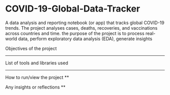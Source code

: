 # COVID-19-Global-Data-Tracker
A data analysis and reporting notebook (or app) that tracks global COVID-19 trends. The project analyses cases, deaths, recoveries, and vaccinations across countries and time. the purpose of the project is to process real-world data, perform exploratory data analysis (EDA), generate insights


Objectives of the project
****

List of tools and libraries used
***

How to run/view the project
**

Any insights or reflections
**

